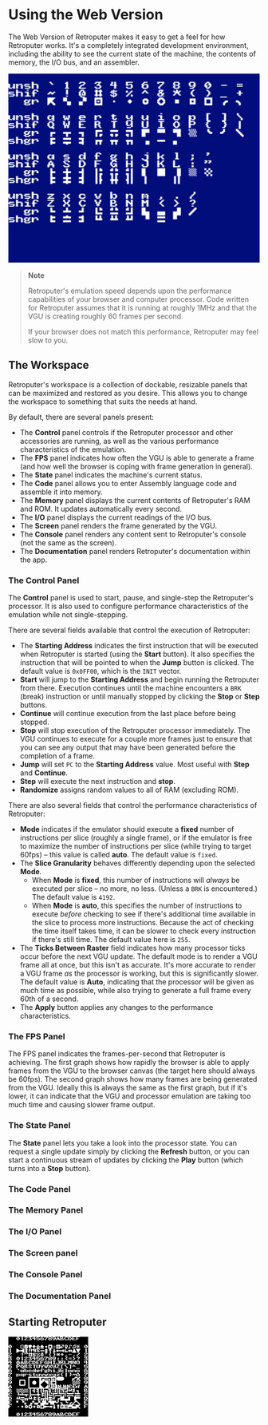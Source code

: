 # Using the Web Version

The Web Version of Retroputer makes it easy to get a feel for how Retroputer works. It's a completely integrated development environment, including the ability to see the current state of the machine, the contents of memory, the I/O bus, and an assembler. 

![The web version of Retroputer](.gitbook/assets/image%20%288%29.png)

> **Note**
>
> Retroputer's emulation speed depends upon the performance capabilities of your browser and computer processor. Code written for Retroputer assumes that it is running at roughly 1MHz and that the VGU is creating roughly 60 frames per second.
>
> If your browser does not match this performance, Retroputer may feel slow to you.

## The Workspace

Retroputer's workspace is a collection of dockable, resizable panels that can be maximized and restored as you desire. This allows you to change the workspace to something that suits the needs at hand.

By default, there are several panels present:

* The **Control** panel controls if the Retroputer processor and other accessories are running, as well as the various performance characteristics of the emulation.
* The **FPS** panel indicates how often the VGU is able to generate a frame \(and how well the browser is coping with frame generation in general\).
* The **State** panel indicates the machine's current status.
* The **Code** panel allows you to enter Assembly language code and assemble it into memory.
* The **Memory** panel displays the current contents of Retroputer's RAM and ROM. It updates automatically every second.
* The **I/O** panel displays the current readings of the I/O bus.
* The **Screen** panel renders the frame generated by the VGU.
* The **Console** panel renders any content sent to Retroputer's console \(not the same as the screen\).
* The **Documentation** panel renders Retroputer's documentation within the app.

### The Control Panel

The **Control** panel is used to start, pause, and single-step the Retroputer's processor. It is also used to configure performance characteristics of the emulation while not single-stepping.

There are several fields available that control the execution of Retroputer:

* The **Starting Address** indicates the first instruction that will be executed when Retroputer is started \(using the **Start** button\). It also specifies the instruction that will be pointed to when the **Jump** button is clicked. The default value is `0x0FF00`, which is the `INIT` vector.
* **Start** will jump to the **Starting Address** and begin running the Retroputer from there. Execution continues until the machine encounters a `BRK` \(break\) instruction or until manually stopped by clicking the **Stop** or **Step** buttons.
* **Continue** will continue execution from the last place before being stopped. 
* **Stop** will stop execution of the Retroputer processor immediately. The VGU continues to execute for a couple more frames just to ensure that you can see any output that may have been generated before the completion of a frame.
* **Jump** will set `PC` to the **Starting Address** value. Most useful with **Step** and **Continue**.
* **Step** will execute the next instruction and **stop**.
* **Randomize** assigns random values to all of RAM \(excluding ROM\).

There are also several fields that control the performance characteristics of Retroputer:

* **Mode** indicates if the emulator should execute a **fixed** number of instructions per slice \(roughly a single frame\), or if the emulator is free to maximize the number of instructions per slice \(while trying to target 60fps\) – this value is called **auto**. The default value is `fixed`.
* The **Slice Granularity** behaves differently depending upon the selected **Mode**.
  * When **Mode** is **fixed**, this number of instructions will _always_ be executed per slice – no more, no less. \(Unless a `BRK` is encountered.\) The default value is `4192`.
  * When **Mode** is **auto**, this specifies the number of instructions to execute _before_ checking to see if there's additional time available in the slice to process more instructions. Because the act of checking the time itself takes time, it can be slower to check every instruction if there's still time. The default value here is `255`.
* The **Ticks Between Raster** field indicates how many processor ticks occur before the next VGU update. The default mode is to render a VGU frame all at once, but this isn't as accurate. It's more accurate to render a VGU frame _as_ the processor is working, but this is significantly slower. The default value is **Auto**, indicating that the processor will be given as much time as possible, while also trying to generate a full frame every 60th of a second.
* The **Apply** button applies any changes to the performance characteristics.

### The FPS Panel

The FPS panel indicates the frames-per-second that Retroputer is achieving. The first graph shows how rapidly the browser is able to apply frames from the VGU to the browser canvas \(the target here should always be 60fps\). The second graph shows how many frames are being generated from the VGU. Ideally this is always the same as the first graph, but if it's lower, it can indicate that the VGU and processor emulation are taking too much time and causing slower frame output.

### The State Panel

The **State** panel lets you take a look into the processor state. You can request a single update simply by clicking the **Refresh** button, or you can start a continuous stream of updates by clicking the **Play** button \(which turns into a **Stop** button\).

### The Code Panel



### The Memory Panel

### The I/O Panel

### The Screen panel

### The Console Panel

### The Documentation Panel

## Starting Retroputer

![Retroputer&apos;s Launch Screen with BASIC running](.gitbook/assets/image%20%285%29.png)





